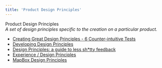 ```yaml
---
title: 'Product Design Principles'
---
```


Product Design Principles  
_A set of design principles specific to the creation on a particular product._

*   [Creating Great Design Principles - 6 Counter-intuitive Tests](https://articles.uie.com/creating-design-principles/)  
*   [Developing Design Principles](http://www.lukew.com/ff/entry.asp?854)  
*   [Design Principles: a guide to less sh*tty feedback](https://medium.com/apegroup-texts/design-principles-a-guide-to-less-shitty-feedback-64e9541816c1)  
*   [Experience / Design Principles](https://uxthink.wordpress.com/2011/02/01/expereince-design-principles/)
*   [MapBox Design Principles](https://www.designprinciplesftw.com/collections/mapbox-design-principles)  
